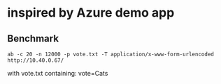 # inspired by Azure demo app

## Benchmark
```shell script
ab -c 20 -n 12000 -p vote.txt -T application/x-www-form-urlencoded http://10.40.0.67/
```

with vote.txt containing: vote=Cats